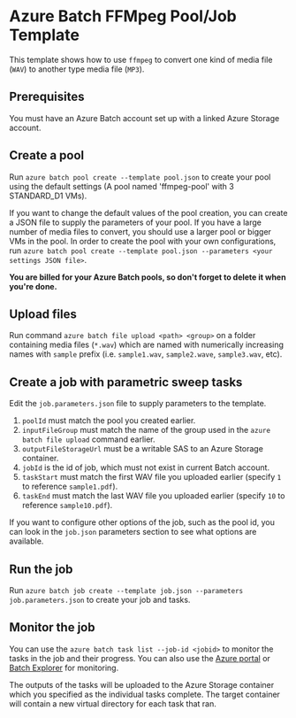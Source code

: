 # Azure Batch FFMpeg Pool/Job Template
This template shows how to use `ffmpeg` to convert one kind of media file (`WAV`) to another type media file (`MP3`).

## Prerequisites
You must have an Azure Batch account set up with a linked Azure Storage account.

## Create a pool
Run `azure batch pool create --template pool.json` to create your pool using the default settings (A pool named 'ffmpeg-pool' with 3 STANDARD_D1 VMs). 

If you want to change the default values of the pool creation, you can create a JSON file to supply the parameters of your pool. If you have a large number of media files 
to convert, you should use a larger pool or bigger VMs in the pool. In order to create the pool with your own configurations, run `azure batch pool create --template pool.json --parameters <your settings JSON file>`.

**You are billed for your Azure Batch pools, so don't forget to delete it when you're done.**

## Upload files
Run command `azure batch file upload <path> <group>` on a folder containing media files (`*.wav`) which are named with numerically increasing names with `sample` prefix (i.e. `sample1.wav`, `sample2.wave`, `sample3.wav`, etc).

## Create a job with parametric sweep tasks
Edit the `job.parameters.json` file to supply parameters to the template.

1. `poolId` must match the pool you created earlier.
2. `inputFileGroup` must match the name of the group used in the `azure batch file upload` command earlier.
3. `outputFileStorageUrl` must be a writable SAS to an Azure Storage container.
4. `jobId` is the id of job, which must not exist in current Batch account.
5. `taskStart` must match the first WAV file you uploaded earlier (specify `1` to reference `sample1.pdf`).
6. `taskEnd` must match the last WAV file you uploaded earlier (specify `10` to reference `sample10.pdf`).

If you want to configure other options of the job, such as the pool id, you can look in the `job.json` parameters section to see what options are available.

## Run the job
Run `azure batch job create --template job.json --parameters job.parameters.json` to create your job and tasks.

## Monitor the job
You can use the `azure batch task list --job-id <jobid>` to monitor the tasks in the job and their progress.
You can also use the [Azure portal](https://portal.azure.com) or [Batch Explorer](https://github.com/Azure/azure-batch-samples/tree/master/CSharp/BatchExplorer) for monitoring.

The outputs of the tasks will be uploaded to the Azure Storage container which you specified as the individual tasks complete.
The target container will contain a new virtual directory for each task that ran.
